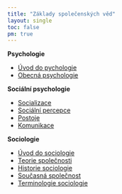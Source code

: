 ```yaml
---
title: "Základy společenských věd"
layout: single
toc: false
pm: true
---
```

**Psychologie**
- [Úvod do pychologie](/notes/school/social-sciences/introduction-to-psychology)
- [Obecná psychologie](/notes/school/social-sciences/general-psychology)

**Sociální psychologie**
- [Socializace](/notes/school/social-sciences/socialisation)
- [Sociální percepce](/notes/school/social-sciences/social-perception)
- [Postoje](/notes/school/social-sciences/opinions)
- [Komunikace](/notes/school/social-sciences/communication)

**Sociologie**
- [Úvod do sociologie](/notes/school/social-sciences/introduction-to-sociology)
- [Teorie společnosti](/notes/school/social-sciences/theories-of-society)
- [Historie sociologie](/notes/school/social-sciences/history-of-sociology)
- [Současná společnost](/notes/school/social-sciences/current-society)
- [Terminologie sociologie](/notes/school/social-sciences/sociology-terms)
